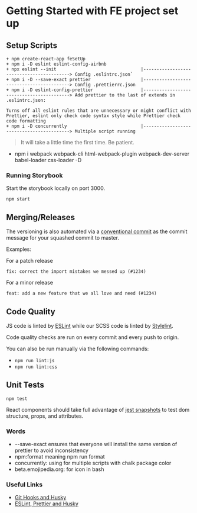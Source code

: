 # Getting Started with FE project set up

## Setup Scripts
 ```
+ npm create-react-app feSetUp
+ npm i -D eslint eslint-config-airbnb
+ npx eslint --init                                |------------------------------------------> Config .eslintrc.json`
+ npm i -D --save-exact prettier                   |------------------------------------------> Config .prettierrc.json
+ npm i -D eslint-config-prettier                  |------------------------------------------> Add prettier to the last of extends in .eslintrc.json:
                                                                                        Turns off all eslint rules that are unnecessary or might conflict with Prettier, eslint only check code syntax style while Prettier check code formatting
+ npm i -D concurrently                            |------------------------------------------> Multiple script running
```

> It will take a little time the first time.  Be patient.

- npm i webpack webpack-cli html-webpack-plugin webpack-dev-server babel-loader css-loader -D

### Running Storybook
Start the storybook locally on port 3000.

```
npm start
```

## Merging/Releases
The versioning is also automated via a [conventional commit](https://www.conventionalcommits.org/en/v1.0.0/#summary) as the commit message for your squashed commit to master.

Examples: 

For a patch release

`fix: correct the import mistakes we messed up (#1234)`

For a minor release

`feat: add a new feature that we all love and need (#1234)`

## Code Quality
JS code is linted by [ESLint](https://eslint.org/) while our SCSS code is linted by [Stylelint](https://github.com/stylelint/stylelint).

Code quality checks are run on every commit and every push to origin.

You can also be run manually via the following commands:

* `npm run lint:js`
* `npm run lint:css`

## Unit Tests

```npm test```

React components should take full advantage of [jest snapshots](https://jestjs.io/docs/en/snapshot-testing) to test dom structure, props, and attributes.

### Words

- --save-exact ensures that everyone will install the same version of prettier to avoid inconsistency
- npm:format meaning npm run format
- concurrently: using for multiple scripts with chalk package color
- beta.emojipedia.org: for icon in bash

### Useful Links
* [Git Hooks and Husky](https://www.git-tower.com/blog/git-hooks-husky/)
* [ESLint, Prettier and Husky](https://dev.to/ivadyhabimana/setup-eslint-prettier-and-husky-in-a-node-project-a-step-by-step-guide-946)
